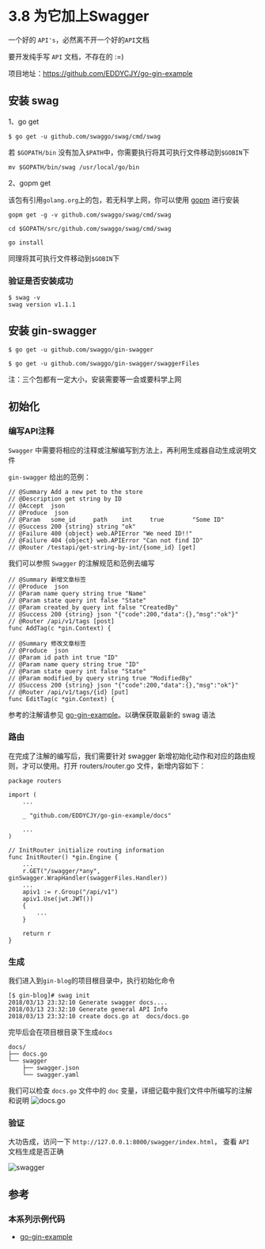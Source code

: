 # 3.8 为它加上Swagger

一个好的 `API's`，必然离不开一个好的`API`文档

要开发纯手写 `API` 文档，不存在的 :=)

项目地址：https://github.com/EDDYCJY/go-gin-example

## 安装 swag
1、go get
```
$ go get -u github.com/swaggo/swag/cmd/swag
```
若 `$GOPATH/bin` 没有加入`$PATH`中，你需要执行将其可执行文件移动到`$GOBIN`下
```
mv $GOPATH/bin/swag /usr/local/go/bin
```

2、gopm get

该包有引用`golang.org`上的包，若无科学上网，你可以使用 [gopm](https://gopm.io/) 进行安装
```
gopm get -g -v github.com/swaggo/swag/cmd/swag

cd $GOPATH/src/github.com/swaggo/swag/cmd/swag

go install
```

同理将其可执行文件移动到`$GOBIN`下


### 验证是否安装成功
```
$ swag -v
swag version v1.1.1
```

## 安装 gin-swagger
```
$ go get -u github.com/swaggo/gin-swagger

$ go get -u github.com/swaggo/gin-swagger/swaggerFiles
```

注：三个包都有一定大小，安装需要等一会或要科学上网

## 初始化

### 编写API注释

`Swagger` 中需要将相应的注释或注解编写到方法上，再利用生成器自动生成说明文件


`gin-swagger` 给出的范例：
```
// @Summary Add a new pet to the store
// @Description get string by ID
// @Accept  json
// @Produce  json
// @Param   some_id     path    int     true        "Some ID"
// @Success 200 {string} string	"ok"
// @Failure 400 {object} web.APIError "We need ID!!"
// @Failure 404 {object} web.APIError "Can not find ID"
// @Router /testapi/get-string-by-int/{some_id} [get]
```

我们可以参照 `Swagger` 的注解规范和范例去编写

```
// @Summary 新增文章标签
// @Produce  json
// @Param name query string true "Name"
// @Param state query int false "State"
// @Param created_by query int false "CreatedBy"
// @Success 200 {string} json "{"code":200,"data":{},"msg":"ok"}"
// @Router /api/v1/tags [post]
func AddTag(c *gin.Context) {
```

```
// @Summary 修改文章标签
// @Produce  json
// @Param id path int true "ID"
// @Param name query string true "ID"
// @Param state query int false "State"
// @Param modified_by query string true "ModifiedBy"
// @Success 200 {string} json "{"code":200,"data":{},"msg":"ok"}"
// @Router /api/v1/tags/{id} [put]
func EditTag(c *gin.Context) {
```

参考的注解请参见 [go-gin-example](https://github.com/EDDYCJY/go-gin-example)。以确保获取最新的 swag 语法

### 路由

在完成了注解的编写后，我们需要针对 swagger 新增初始化动作和对应的路由规则，才可以使用。打开 routers/router.go 文件，新增内容如下：

```
package routers

import (
	...
	
	_ "github.com/EDDYCJY/go-gin-example/docs"

	...
)

// InitRouter initialize routing information
func InitRouter() *gin.Engine {
	...
	r.GET("/swagger/*any", ginSwagger.WrapHandler(swaggerFiles.Handler))
	...
	apiv1 := r.Group("/api/v1")
	apiv1.Use(jwt.JWT())
	{
		...
	}

	return r
}
```

### 生成

我们进入到`gin-blog`的项目根目录中，执行初始化命令
```
[$ gin-blog]# swag init
2018/03/13 23:32:10 Generate swagger docs....
2018/03/13 23:32:10 Generate general API Info
2018/03/13 23:32:10 create docs.go at  docs/docs.go

```

完毕后会在项目根目录下生成`docs`
```
docs/
├── docs.go
└── swagger
    ├── swagger.json
    └── swagger.yaml

```

我们可以检查 `docs.go` 文件中的 `doc` 变量，详细记载中我们文件中所编写的注解和说明
![docs.go](https://sfault-image.b0.upaiyun.com/285/983/2859833321-5aade21608b65_articlex)

### 验证

大功告成，访问一下 `http://127.0.0.1:8000/swagger/index.html`， 查看 `API` 文档生成是否正确

![swagger](https://sfault-image.b0.upaiyun.com/151/604/1516043512-5aade24395bd8_articlex)

## 参考
### 本系列示例代码
- [go-gin-example](https://github.com/EDDYCJY/go-gin-example)
